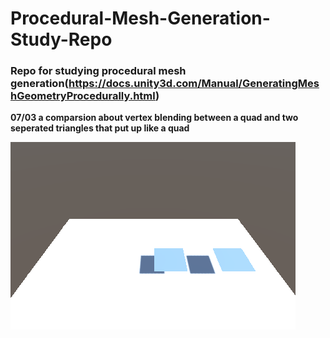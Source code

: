 # Procedural-Mesh-Generation-Study-Repo

### Repo for studying procedural mesh generation(https://docs.unity3d.com/Manual/GeneratingMeshGeometryProcedurally.html)

**07/03 a comparsion about vertex blending between a quad and two
seperated triangles that put up like a quad**

![Alt text](/FrameBuffer.gif?raw=true "07/04")

